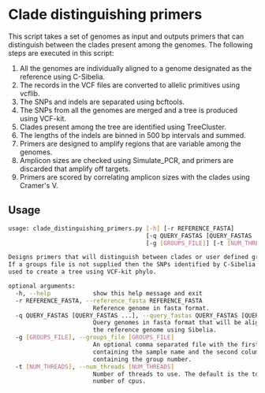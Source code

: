 Clade distinguishing primers
============================

This script takes a set of genomes as input and outputs primers that can distinguish 
between the clades present among the genomes. The following steps are executed in this
script:
  1. All the genomes are individually aligned to a genome designated as the reference using C-Sibelia.
  2. The records in the VCF files are converted to allelic primitives using vcflib. 
  3. The SNPs and indels are separated using bcftools.
  4. The SNPs from all the genomes are merged and a tree is produced using VCF-kit.
  5. Clades present among the tree are identified using TreeCluster.
  6. The lengths of the indels are binned in 500 bp intervals and summed.
  7. Primers are designed to amplify regions that are variable among the genomes.
  8. Amplicon sizes are checked using Simulate_PCR, and primers are discarded that amplify off targets.
  9. Primers are scored by correlating amplicon sizes with the clades using Cramer's V.

## Usage
```bash
usage: clade_distinguishing_primers.py [-h] [-r REFERENCE_FASTA]
                                       [-q QUERY_FASTAS [QUERY_FASTAS ...]]
                                       [-g [GROUPS_FILE]] [-t [NUM_THREADS]]

Designs primers that will distinguish between clades or user defined groups.
If a groups file is not supplied then the SNPs identified by C-Sibelia will be
used to create a tree using VCF-kit phylo.

optional arguments:
  -h, --help            show this help message and exit
  -r REFERENCE_FASTA, --reference_fasta REFERENCE_FASTA
                        Reference genome in fasta format.
  -q QUERY_FASTAS [QUERY_FASTAS ...], --query_fastas QUERY_FASTAS [QUERY_FASTAS ...]
                        Query genomes in fasta format that will be aligned to
                        the reference genome using Sibelia.
  -g [GROUPS_FILE], --groups_file [GROUPS_FILE]
                        An optional comma separated file with the first column
                        containing the sample name and the second column
                        containing the group number.
  -t [NUM_THREADS], --num_threads [NUM_THREADS]
                        Number of threads to use. The default is the total
                        number of cpus.
```
